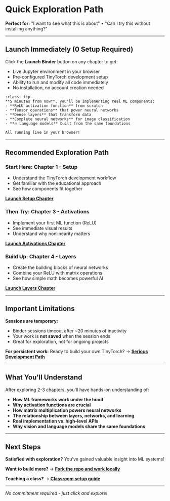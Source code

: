 # Quick Exploration Path

**Perfect for:** "I want to see what this is about" • "Can I try this without installing anything?"

---

## Launch Immediately (0 Setup Required)

Click the **Launch Binder** button on any chapter to get:
- Live Jupyter environment in your browser
- Pre-configured TinyTorch development setup  
- Ability to run and modify all code immediately
- No installation, no account creation needed

```{admonition} What You'll Experience
:class: tip
**5 minutes from now**, you'll be implementing real ML components:
- **ReLU activation function** from scratch
- **Tensor operations** that power neural networks  
- **Dense layers** that transform data
- **Complete neural networks** for image classification
- **🔥 Language models** built from the same foundations

All running live in your browser!
```

---

## Recommended Exploration Path

### **Start Here: Chapter 1 - Setup**
- Understand the TinyTorch development workflow
- Get familiar with the educational approach
- See how components fit together

**[Launch Setup Chapter](../chapters/01-setup.md)**

### **Then Try: Chapter 3 - Activations** 
- Implement your first ML function (ReLU)
- See immediate visual results
- Understand why nonlinearity matters

**[Launch Activations Chapter](../chapters/03-activations.md)**

### **Build Up: Chapter 4 - Layers**
- Create the building blocks of neural networks
- Combine your ReLU with matrix operations
- See how simple math becomes powerful AI

**[Launch Layers Chapter](../chapters/04-layers.md)**

---

## Important Limitations

**Sessions are temporary:**
- Binder sessions timeout after ~20 minutes of inactivity
- Your work is **not saved** when the session ends
- Great for exploration, not for ongoing projects

**For persistent work:** Ready to build your own TinyTorch? → **[Serious Development Path](serious-development.md)**

---

## What You'll Understand

After exploring 2-3 chapters, you'll have hands-on understanding of:

- **How ML frameworks work under the hood**  
- **Why activation functions are crucial**  
- **How matrix multiplication powers neural networks**  
- **The relationship between layers, networks, and learning**  
- **Real implementation vs. high-level APIs**  
- **Why vision and language models share the same foundations**

---

## Next Steps

**Satisfied with exploration?** You've gained valuable insight into ML systems!

**Want to build more?** → **[Fork the repo and work locally](serious-development.md)**

**Teaching a class?** → **[Classroom setup guide](classroom-use.md)**

---

*No commitment required - just click and explore!* 